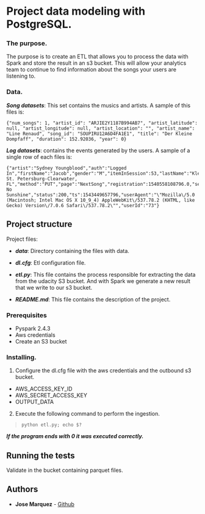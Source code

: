 # Project data modeling with PostgreSQL.

### The purpose.

The purpose is to create an ETL that allows you to process the data with Spark and store the result in an s3 bucket. This will allow your analytics team to continue to find information about the songs your users are listening to.

### Data.

***Song datasets***: This set contains the musics and artists. A sample of this files is:
```
{"num_songs": 1, "artist_id": "ARJIE2Y1187B994AB7", "artist_latitude": null, "artist_longitude": null, "artist_location": "", "artist_name": "Line Renaud", "song_id": "SOUPIRU12A6D4FA1E1", "title": "Der Kleine Dompfaff", "duration": 152.92036, "year": 0}
```

***Log datasets***: contains the events generated by the users. A sample of a single row of each files is:
```
{"artist":"Sydney Youngblood","auth":"Logged In","firstName":"Jacob","gender":"M","itemInSession":53,"lastName":"Klein","length":238.07955,"level":"paid","location":"Tampa-St. Petersburg-Clearwater, FL","method":"PUT","page":"NextSong","registration":1540558108796.0,"sessionId":954,"song":"Ain't No Sunshine","status":200,"ts":1543449657796,"userAgent":"\"Mozilla\/5.0 (Macintosh; Intel Mac OS X 10_9_4) AppleWebKit\/537.78.2 (KHTML, like Gecko) Version\/7.0.6 Safari\/537.78.2\"","userId":"73"}
```

## Project structure

Project files:

* ***data***: Directory containing the files with data.

* ***dl.cfg***: Etl configuration file.

* ***etl.py***: This file contains the process responsible for extracting the data from the udacity S3 bucket. And with Spark we generate a new result that we write to our s3 bucket.

* ***README.md***: This file contains the description of the project.

### Prerequisites
* Pyspark   2.4.3
* Aws credentials 
* Create an S3 bucket

### Installing.

1. Configure the dl.cfg file with the aws credentials and the outbound s3 bucket.

* AWS_ACCESS_KEY_ID
* AWS_SECRET_ACCESS_KEY 
* OUTPUT_DATA 

2. Execute the following command to perform the ingestion.

> `python etl.py; echo $?`

***If the program ends with 0 it was executed correctly.***

## Running the tests

Validate in the bucket containing parquet files.

## Authors

* **Jose Marquez** - [Github](https://github.com/jmarquez42)

